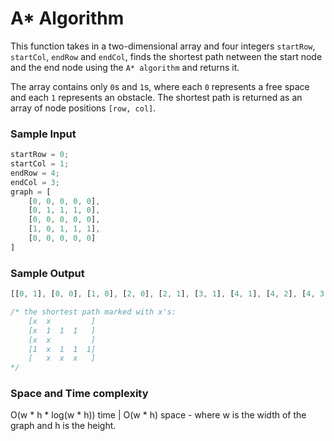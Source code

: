 # A* Algorithm
 This function takes in a two-dimensional array and four integers `startRow`, `startCol`, `endRow` and `endCol`, finds the shortest path netween the start node and the end node using the `A* algorithm` and returns it.

 The array contains only `0`s and `1`s, where each `0` represents a free space and each `1` represents an obstacle.
 The shortest path is returned as an array of node positions `[row, col]`.

 ### Sample Input
```javascript
startRow = 0;
startCol = 1;
endRow = 4;
endCol = 3;
graph = [
    [0, 0, 0, 0, 0],
    [0, 1, 1, 1, 0],
    [0, 0, 0, 0, 0],
    [1, 0, 1, 1, 1],
    [0, 0, 0, 0, 0]
]
```
 ### Sample Output
```javascript
[[0, 1], [0, 0], [1, 0], [2, 0], [2, 1], [3, 1], [4, 1], [4, 2], [4, 3]]  

/* the shortest path marked with x's:
    [x  x         ]
    [x  1  1  1   ]
    [x  x         ]
    [1  x  1  1  1]
    [   x  x  x   ]
*/
```
 ### Space and Time complexity
O(w * h * log(w * h)) time | O(w * h) space - where w is the width of the graph and h is the height.